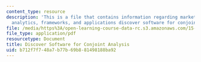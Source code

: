 ```yaml
---
content_type: resource
description: 'This is a file that contains information regarding marketing management:
  analytics, frameworks, and applications discover software for conjoint analysis'
file: /media/https%3A/open-learning-course-data-rc.s3.amazonaws.com/15-810-marketing-management-analytics-frameworks-and-applications-fall-2015/b712f7f748a7b77b69b881498188ba92_MIT15_810F15_Discover.pdf
file_type: application/pdf
resourcetype: Document
title: Discover Software for Conjoint Analysis
uid: b712f7f7-48a7-b77b-69b8-81498188ba92
---
```

